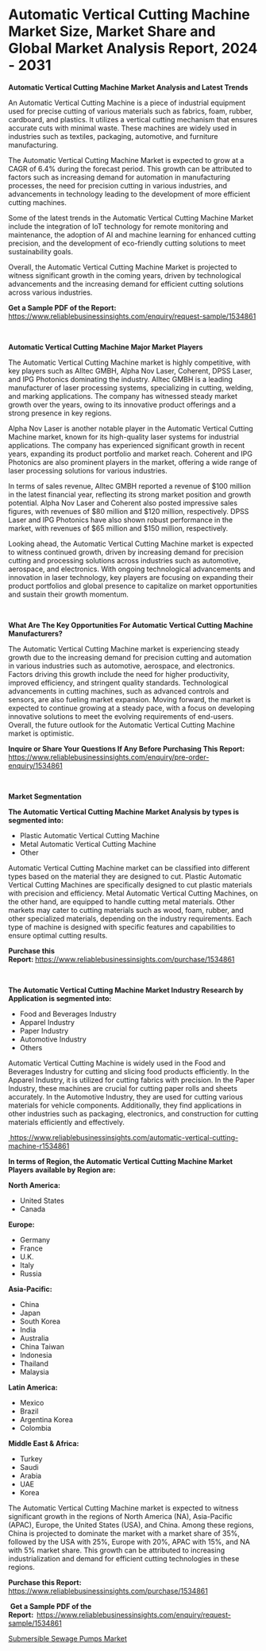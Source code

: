 <p><h1>Automatic Vertical Cutting Machine Market Size, Market Share and Global Market Analysis Report, 2024 - 2031</h1></p><p><strong>Automatic Vertical Cutting Machine Market Analysis and Latest Trends</strong></p>
<p><p>An Automatic Vertical Cutting Machine is a piece of industrial equipment used for precise cutting of various materials such as fabrics, foam, rubber, cardboard, and plastics. It utilizes a vertical cutting mechanism that ensures accurate cuts with minimal waste. These machines are widely used in industries such as textiles, packaging, automotive, and furniture manufacturing.</p><p>The Automatic Vertical Cutting Machine Market is expected to grow at a CAGR of 6.4% during the forecast period. This growth can be attributed to factors such as increasing demand for automation in manufacturing processes, the need for precision cutting in various industries, and advancements in technology leading to the development of more efficient cutting machines.</p><p>Some of the latest trends in the Automatic Vertical Cutting Machine Market include the integration of IoT technology for remote monitoring and maintenance, the adoption of AI and machine learning for enhanced cutting precision, and the development of eco-friendly cutting solutions to meet sustainability goals.</p><p>Overall, the Automatic Vertical Cutting Machine Market is projected to witness significant growth in the coming years, driven by technological advancements and the increasing demand for efficient cutting solutions across various industries.</p></p>
<p><strong>Get a Sample PDF of the Report:&nbsp;</strong> <a href="https://www.reliablebusinessinsights.com/enquiry/request-sample/1534861">https://www.reliablebusinessinsights.com/enquiry/request-sample/1534861</a></p>
<p>&nbsp;</p>
<p><strong>Automatic Vertical Cutting Machine Major Market Players</strong></p>
<p><p>The Automatic Vertical Cutting Machine market is highly competitive, with key players such as Alltec GMBH, Alpha Nov Laser, Coherent, DPSS Laser, and IPG Photonics dominating the industry. Alltec GMBH is a leading manufacturer of laser processing systems, specializing in cutting, welding, and marking applications. The company has witnessed steady market growth over the years, owing to its innovative product offerings and a strong presence in key regions.</p><p>Alpha Nov Laser is another notable player in the Automatic Vertical Cutting Machine market, known for its high-quality laser systems for industrial applications. The company has experienced significant growth in recent years, expanding its product portfolio and market reach. Coherent and IPG Photonics are also prominent players in the market, offering a wide range of laser processing solutions for various industries.</p><p>In terms of sales revenue, Alltec GMBH reported a revenue of $100 million in the latest financial year, reflecting its strong market position and growth potential. Alpha Nov Laser and Coherent also posted impressive sales figures, with revenues of $80 million and $120 million, respectively. DPSS Laser and IPG Photonics have also shown robust performance in the market, with revenues of $65 million and $150 million, respectively.</p><p>Looking ahead, the Automatic Vertical Cutting Machine market is expected to witness continued growth, driven by increasing demand for precision cutting and processing solutions across industries such as automotive, aerospace, and electronics. With ongoing technological advancements and innovation in laser technology, key players are focusing on expanding their product portfolios and global presence to capitalize on market opportunities and sustain their growth momentum.</p></p>
<p>&nbsp;</p>
<p><strong>What Are The Key Opportunities For Automatic Vertical Cutting Machine Manufacturers?</strong></p>
<p><p>The Automatic Vertical Cutting Machine market is experiencing steady growth due to the increasing demand for precision cutting and automation in various industries such as automotive, aerospace, and electronics. Factors driving this growth include the need for higher productivity, improved efficiency, and stringent quality standards. Technological advancements in cutting machines, such as advanced controls and sensors, are also fueling market expansion. Moving forward, the market is expected to continue growing at a steady pace, with a focus on developing innovative solutions to meet the evolving requirements of end-users. Overall, the future outlook for the Automatic Vertical Cutting Machine market is optimistic.</p></p>
<p><strong>Inquire or Share Your Questions If Any Before Purchasing This Report:</strong> <a href="https://www.reliablebusinessinsights.com/enquiry/pre-order-enquiry/1534861">https://www.reliablebusinessinsights.com/enquiry/pre-order-enquiry/1534861</a></p>
<p>&nbsp;</p>
<p><strong>Market Segmentation</strong></p>
<p><strong>The Automatic Vertical Cutting Machine Market Analysis by types is segmented into:</strong></p>
<p><ul><li>Plastic Automatic Vertical Cutting Machine</li><li>Metal Automatic Vertical Cutting Machine</li><li>Other</li></ul></p>
<p><p>Automatic Vertical Cutting Machine market can be classified into different types based on the material they are designed to cut. Plastic Automatic Vertical Cutting Machines are specifically designed to cut plastic materials with precision and efficiency. Metal Automatic Vertical Cutting Machines, on the other hand, are equipped to handle cutting metal materials. Other markets may cater to cutting materials such as wood, foam, rubber, and other specialized materials, depending on the industry requirements. Each type of machine is designed with specific features and capabilities to ensure optimal cutting results.</p></p>
<p><strong>Purchase this Report:&nbsp;</strong><a href="https://www.reliablebusinessinsights.com/purchase/1534861">https://www.reliablebusinessinsights.com/purchase/1534861</a></p>
<p>&nbsp;</p>
<p><strong>The Automatic Vertical Cutting Machine Market Industry Research by Application is segmented into:</strong></p>
<p><ul><li>Food and Beverages Industry</li><li>Apparel Industry</li><li>Paper Industry</li><li>Automotive Industry</li><li>Others</li></ul></p>
<p><p>Automatic Vertical Cutting Machine is widely used in the Food and Beverages Industry for cutting and slicing food products efficiently. In the Apparel Industry, it is utilized for cutting fabrics with precision. In the Paper Industry, these machines are crucial for cutting paper rolls and sheets accurately. In the Automotive Industry, they are used for cutting various materials for vehicle components. Additionally, they find applications in other industries such as packaging, electronics, and construction for cutting materials efficiently and effectively.</p></p>
<p><a href="https://www.reliablebusinessinsights.com/automatic-vertical-cutting-machine-r1534861">&nbsp;https://www.reliablebusinessinsights.com/automatic-vertical-cutting-machine-r1534861</a></p>
<p><strong>In terms of Region, the Automatic Vertical Cutting Machine Market Players available by Region are:</strong></p>
<p>
    <p> <strong> North America: </strong>
        <ul>
            <li>United States</li>
            <li>Canada</li>
        </ul>
        </p> 
    <p> <strong> Europe: </strong>
        <ul>
            <li>Germany</li>
            <li>France</li>
            <li>U.K.</li>
            <li>Italy</li>
            <li>Russia</li>
        </ul>
        </p> 
    <p> <strong> Asia-Pacific: </strong>
        <ul>
            <li>China</li>
            <li>Japan</li>
            <li>South Korea</li>
            <li>India</li>
            <li>Australia</li>
            <li>China Taiwan</li>
            <li>Indonesia</li>
            <li>Thailand</li>
            <li>Malaysia</li>
        </ul>
        </p> 
    <p> <strong> Latin America: </strong>
        <ul>
            <li>Mexico</li>
            <li>Brazil</li>
            <li>Argentina Korea</li>
            <li>Colombia</li>
        </ul>
        </p> 
    <p> <strong> Middle East & Africa: </strong>
        <ul>
            <li>Turkey</li>
            <li>Saudi</li>
            <li>Arabia</li>
            <li>UAE</li>
            <li>Korea</li>
        </ul>
    </p>
    </p>
<p><p>The Automatic Vertical Cutting Machine market is expected to witness significant growth in the regions of North America (NA), Asia-Pacific (APAC), Europe, the United States (USA), and China. Among these regions, China is projected to dominate the market with a market share of 35%, followed by the USA with 25%, Europe with 20%, APAC with 15%, and NA with 5% market share. This growth can be attributed to increasing industrialization and demand for efficient cutting technologies in these regions.</p></p>
<p><strong>Purchase this Report: </strong><a href="https://www.reliablebusinessinsights.com/purchase/1534861">https://www.reliablebusinessinsights.com/purchase/1534861</a></p>
<p>&nbsp;<strong>Get a Sample PDF of the Report:&nbsp;&nbsp;</strong><a href="https://www.reliablebusinessinsights.com/enquiry/request-sample/1534861">https://www.reliablebusinessinsights.com/enquiry/request-sample/1534861</a></p>
<p><strong></strong></p>
<p><p><a href="https://github.com/widyafarer/Market-Research-Report-List-1/blob/main/submersible-sewage-pumps-market.md">Submersible Sewage Pumps Market</a></p></p>